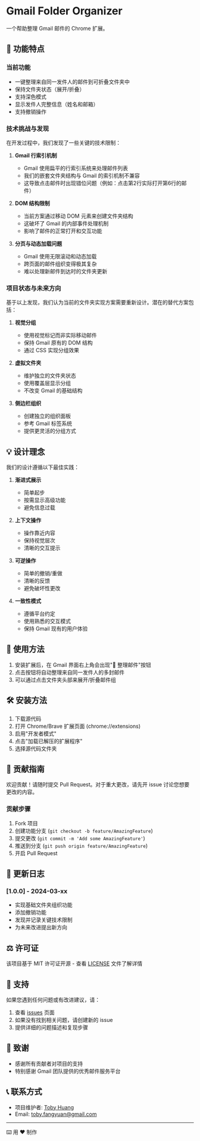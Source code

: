 # Gmail Folder Organizer

一个帮助整理 Gmail 邮件的 Chrome 扩展。

## 🎯 功能特点

### 当前功能
- 一键整理来自同一发件人的邮件到可折叠文件夹中
- 保持文件夹状态（展开/折叠）
- 支持深色模式
- 显示发件人完整信息（姓名和邮箱）
- 支持撤销操作

### 技术挑战与发现

在开发过程中，我们发现了一些关键的技术限制：

1. **Gmail 行索引机制**
   - Gmail 使用扁平的行索引系统来处理邮件列表
   - 我们的嵌套文件夹结构与 Gmail 的索引机制不兼容
   - 这导致点击邮件时出现错位问题（例如：点击第2行实际打开第6行的邮件）

2. **DOM 结构限制**
   - 当前方案通过移动 DOM 元素来创建文件夹结构
   - 这破坏了 Gmail 的内部事件处理机制
   - 影响了邮件的正常打开和交互功能

3. **分页与动态加载问题**
   - Gmail 使用无限滚动和动态加载
   - 跨页面的邮件组织变得极其复杂
   - 难以处理新邮件到达时的文件夹更新

### 项目状态与未来方向

基于以上发现，我们认为当前的文件夹实现方案需要重新设计。潜在的替代方案包括：

1. **视觉分组**
   - 使用视觉标记而非实际移动邮件
   - 保持 Gmail 原有的 DOM 结构
   - 通过 CSS 实现分组效果

2. **虚拟文件夹**
   - 维护独立的文件夹状态
   - 使用覆盖层显示分组
   - 不改变 Gmail 的基础结构

3. **侧边栏组织**
   - 创建独立的组织面板
   - 参考 Gmail 标签系统
   - 提供更灵活的分组方式

## 💡 设计理念

我们的设计遵循以下最佳实践：

1. **渐进式展示**
   - 简单起步
   - 按需显示高级功能
   - 避免信息过载

2. **上下文操作**
   - 操作靠近内容
   - 保持视觉层次
   - 清晰的交互提示

3. **可逆操作**
   - 简单的撤销/重做
   - 清晰的反馈
   - 避免破坏性更改

4. **一致性模式**
   - 遵循平台约定
   - 使用熟悉的交互模式
   - 保持 Gmail 现有的用户体验

## 🚀 使用方法

1. 安装扩展后，在 Gmail 界面右上角会出现"📁 整理邮件"按钮
2. 点击按钮将自动整理来自同一发件人的多封邮件
3. 可以通过点击文件夹头部来展开/折叠邮件组

## 🛠️ 安装方法

1. 下载源代码
2. 打开 Chrome/Brave 扩展页面 (chrome://extensions)
3. 启用"开发者模式"
4. 点击"加载已解压的扩展程序"
5. 选择源代码文件夹

## 🤝 贡献指南

欢迎贡献！请随时提交 Pull Request。对于重大更改，请先开 issue 讨论您想要更改的内容。

### 贡献步骤

1. Fork 项目
2. 创建功能分支 (`git checkout -b feature/AmazingFeature`)
3. 提交更改 (`git commit -m 'Add some AmazingFeature'`)
4. 推送到分支 (`git push origin feature/AmazingFeature`)
5. 开启 Pull Request

## 📝 更新日志

### [1.0.0] - 2024-03-xx
- 实现基础文件夹组织功能
- 添加撤销功能
- 发现并记录关键技术限制
- 为未来改进提出新方向

## ⚖️ 许可证

该项目基于 MIT 许可证开源 - 查看 [LICENSE](LICENSE) 文件了解详情

## 🙋 支持

如果您遇到任何问题或有改进建议，请：

1. 查看 [issues](https://github.com/tobyatgithub/gmail-folder-extension/issues) 页面
2. 如果没有找到相关问题，请创建新的 issue
3. 提供详细的问题描述和复现步骤

## 🎉 致谢

- 感谢所有贡献者对项目的支持
- 特别感谢 Gmail 团队提供的优秀邮件服务平台

## 📞 联系方式

- 项目维护者: [Toby Huang](https://github.com/tobyatgithub)
- Email: toby.fangyuan@gmail.com

---
⌨️ 用 ❤️ 制作